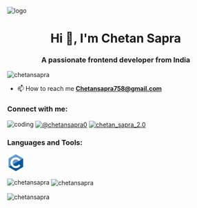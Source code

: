 ![logo](https://github.com/chetansapra/chetansapra/blob/main/chetan%20sapra.png)
<h1 align="center">Hi 👋, I'm Chetan Sapra</h1>
<h3 align="center">A passionate frontend developer from India</h3>

<p align="left"> <img src="https://komarev.com/ghpvc/?username=chetansapra&label=Profile%20views&color=0e75b6&style=flat" alt="chetansapra" /> </p>

- 📫 How to reach me **Chetansapra758@gmail.com**

<h3 align="left">Connect with me:</h3>
<img align =  "right " alt="coding" width = "400" src= "https://user-images.githubusercontent.com/55389276/140866485-8fb1c876-9a8f-4d6a-98dc-08c4981eaf70.gif"
<p align="left">
<a href="https://twitter.com/@chetansapra0" target="blank"><img align="center" src="https://raw.githubusercontent.com/rahuldkjain/github-profile-readme-generator/master/src/images/icons/Social/twitter.svg" alt="@chetansapra0" height="30" width="40" /></a>
<a href="https://instagram.com/chetan_sapra_2.0" target="blank"><img align="center" src="https://raw.githubusercontent.com/rahuldkjain/github-profile-readme-generator/master/src/images/icons/Social/instagram.svg" alt="chetan_sapra_2.0" height="30" width="40" /></a>
</p>

<h3 align="left">Languages and Tools:</h3>
<p align="left"> <a href="https://www.cprogramming.com/" target="_blank" rel="noreferrer"> <img src="https://raw.githubusercontent.com/devicons/devicon/master/icons/c/c-original.svg" alt="c" width="40" height="40"/> </a> </p>

<p><img align="left" src="https://github-readme-stats.vercel.app/api/top-langs?username=chetansapra&show_icons=true&locale=en&layout=compact" alt="chetansapra" /></p>

<p>&nbsp;<img align="center" src="https://github-readme-stats.vercel.app/api?username=chetansapra&show_icons=true&locale=en" alt="chetansapra" /></p>

<p><img align="center" src="https://github-readme-streak-stats.herokuapp.com/?user=chetansapra&" alt="chetansapra" /></p>
